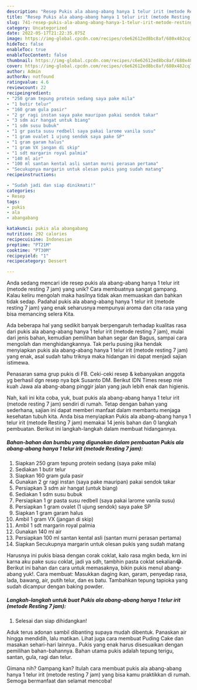 ```yaml
---
description: "Resep Pukis ala abang-abang hanya 1 telur irit (metode Resting 7 jam) yang Lezat Sekali"
title: "Resep Pukis ala abang-abang hanya 1 telur irit (metode Resting 7 jam) yang Lezat Sekali"
slug: 741-resep-pukis-ala-abang-abang-hanya-1-telur-irit-metode-resting-7-jam-yang-lezat-sekali
category: Uncategorized
date: 2022-05-17T21:22:35.075Z
image: https://img-global.cpcdn.com/recipes/c6e62612ed8bc8af/680x482cq70/pukis-ala-abang-abang-hanya-1-telur-irit-metode-resting-7-jam-foto-resep-utama.jpg
hideToc: false
enableToc: true
enableTocContent: false
thumbnail: https://img-global.cpcdn.com/recipes/c6e62612ed8bc8af/680x482cq70/pukis-ala-abang-abang-hanya-1-telur-irit-metode-resting-7-jam-foto-resep-utama.jpg
cover: https://img-global.cpcdn.com/recipes/c6e62612ed8bc8af/680x482cq70/pukis-ala-abang-abang-hanya-1-telur-irit-metode-resting-7-jam-foto-resep-utama.jpg
author: Admin
authorAv: notfound
ratingvalue: 4.6
reviewcount: 22
recipeingredient:
- "250 gram tepung protein sedang saya pake mila"
- "1 butir telur"
- "160 gram gula pasir"
- "2 gr ragi instan saya pake mauripan pakai sendok takar"
- "3 sdm air hangat untuk biang"
- "1 sdm susu bubuk"
- "1 gr pasta susu redbell saya pakai larome vanila susu"
- "1 gram ovalet 1 ujung sendok saya pake SP"
- "1 gram garam halus"
- "1 gram VX jangan di skip"
- "1 sdt margarin royal palmia"
- "140 ml air"
- "100 ml santan kental asli santan murni perasan pertama"
- "Secukupnya margarin untuk olesan pukis yang sudah matang"
recipeinstructions:

- "Sudah jadi dan siap dinikmati!"
categories:
- Resep
tags:
- pukis
- ala
- abangabang

katakunci: pukis ala abangabang 
nutrition: 292 calories
recipecuisine: Indonesian
preptime: "PT21M"
cooktime: "PT30M"
recipeyield: "1"
recipecategory: Dessert

---
```





Anda sedang mencari ide resep pukis ala abang-abang hanya 1 telur irit (metode resting 7 jam) yang unik? Cara membuatnya sangat gampang. Kalau keliru mengolah maka hasilnya tidak akan memuaskan dan bahkan tidak sedap. Padahal pukis ala abang-abang hanya 1 telur irit (metode resting 7 jam) yang enak seharusnya mempunyai aroma dan cita rasa yang bisa memancing selera Kita.





Ada beberapa hal yang sedikit banyak berpengaruh terhadap kualitas rasa dari pukis ala abang-abang hanya 1 telur irit (metode resting 7 jam), mulai dari jenis bahan, kemudian pemilihan bahan segar dan Bagus, sampai cara mengolah dan menghidangkannya. Tak perlu pusing jika hendak menyiapkan pukis ala abang-abang hanya 1 telur irit (metode resting 7 jam) yang enak,      asal sudah tahu triknya maka hidangan ini dapat menjadi sajian istimewa.














Penasaran sama grup pukis di FB. Ceki-ceki resep &amp; kebanyakan anggota yg berhasil dgn resep nya bpk Susanto DM. Berikut IDN Times resep mie kuah Jawa ala abang-abang pinggir jalan yang jauh lebih enak dan higienis.






Nah, kali ini kita coba, yuk, buat pukis ala abang-abang hanya 1 telur irit (metode resting 7 jam) sendiri di rumah. Tetap dengan bahan yang sederhana, sajian ini dapat memberi manfaat dalam membantu menjaga kesehatan tubuh kita. Anda bisa menyiapkan Pukis ala abang-abang hanya 1 telur irit (metode Resting 7 jam) memakai 14 jenis bahan dan 0 langkah pembuatan. Berikut ini langkah-langkah dalam membuat hidangannya.

<!--inarticleads1-->

##### Bahan-bahan dan bumbu yang digunakan dalam pembuatan Pukis ala abang-abang hanya 1 telur irit (metode Resting 7 jam):

1. Siapkan 250 gram tepung protein sedang (saya pake mila)
1. Sediakan 1 butir telur
1. Siapkan 160 gram gula pasir
1. Gunakan 2 gr ragi instan (saya pake mauripan) pakai sendok takar
1. Persiapkan 3 sdm air hangat (untuk biang)
1. Sediakan 1 sdm susu bubuk
1. Persiapkan 1 gr pasta susu redbell (saya pakai larome vanila susu)
1. Persiapkan 1 gram ovalet (1 ujung sendok) saya pake SP
1. Siapkan 1 gram garam halus
1. Ambil 1 gram VX (jangan di skip)
1. Ambil 1 sdt margarin royal palmia
1. Gunakan 140 ml air
1. Persiapkan 100 ml santan kental asli (santan murni perasan pertama)
1. Siapkan Secukupnya margarin untuk olesan pukis yang sudah matang


Harusnya ini pukis biasa dengan corak coklat, kalo rasa mgkn beda, krn ini karna aku pake susu coklat, jadi ya sdh, tambhin pasta coklat sekalian😂. Berikut ini bahan dan cara untuk memasaknya, bikin pukis menul abang-abang yuk!. Cara membuat: Masukkan daging ikan, garam, penyedap rasa, lada, bawang, air, putih telur, dan es batu. Tambahkan tepung tapioka yang sudah dicampur dengan baking powder. 

<!--inarticleads2-->

##### Langkah-langkah untuk buat Pukis ala abang-abang hanya 1 telur irit (metode Resting 7 jam):


1. Selesai dan siap dihidangkan!

Aduk terus adonan sambil dibanting supaya mudah dibentuk. Panaskan air hingga mendidih, lalu matikan. Lihat juga cara membuat Puding Cake dan masakan sehari-hari lainnya.. Pukis yang enak harus disesuaikan dengan pemilihan bahan-bahannya. Bahan utama pukis adalah tepung terigu, santan, gula, ragi dan telur. 

Gimana nih? Gampang kan? Itulah cara membuat pukis ala abang-abang hanya 1 telur irit (metode resting 7 jam) yang bisa kamu praktikkan di rumah. Semoga bermanfaat dan selamat mencoba!
